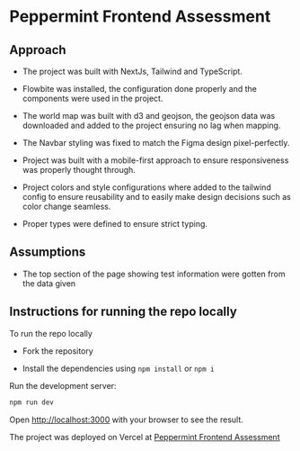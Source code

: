 # Peppermint Frontend Assessment

## Approach

- The project was built with NextJs, Tailwind and TypeScript.

- Flowbite was installed, the configuration done properly and the components were used in the project.

- The world map was built with d3 and geojson, the geojson data was downloaded and added to the project ensuring no lag when mapping.

- The Navbar styling was fixed to match the Figma design pixel-perfectly.

- Project was built with a mobile-first approach to ensure responsiveness was properly thought through.

- Project colors and style configurations where added to the tailwind config to ensure reusability and to easily make design decisions such as color change seamless.

- Proper types were defined to ensure strict typing.

## Assumptions

- The top section of the page showing test information were gotten from the data given

## Instructions for running the repo locally  

To run the repo locally

- Fork the repository

- Install the dependencies using `npm install` or `npm i`

Run the development server:

```bash
npm run dev
```

Open [http://localhost:3000](http://localhost:3000) with your browser to see the result.

The project was deployed on Vercel at [Peppermint Frontend Assessment](https://frontend-reports-dashboard-assessment.vercel.app/)
